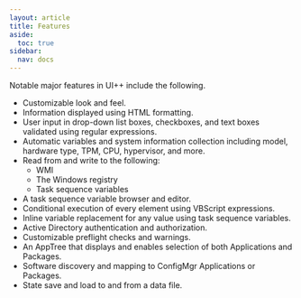 ```yaml
---
layout: article
title: Features
aside:
  toc: true
sidebar:
  nav: docs
---
```


Notable major features in UI++ include the following.

* Customizable look and feel.
* Information displayed using HTML formatting.
* User input in drop-down list boxes, checkboxes, and text boxes validated using regular expressions.
* Automatic variables and system information collection including model, hardware type, TPM, CPU, hypervisor, and more.
* Read from and write to the following:
  * WMI
  * The Windows registry
  * Task sequence variables
* A task sequence variable browser and editor.
* Conditional execution of every element using VBScript expressions.
* Inline variable replacement for any value using task sequence variables.
* Active Directory authentication and authorization.
* Customizable preflight checks and warnings.
* An AppTree that displays and enables selection of both Applications and Packages.
* Software discovery and mapping to ConfigMgr Applications or Packages.
* State save and load to and from a data file.